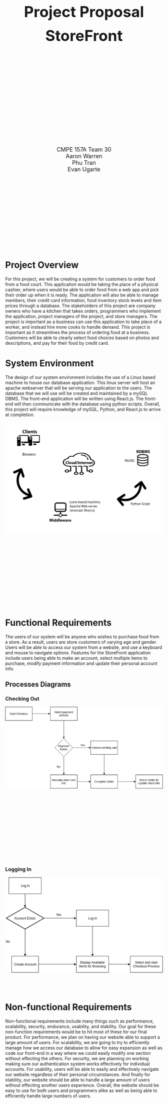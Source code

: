 
<br />
<br />
<br />
<br />
<div><b>
<center><font size="20">Project Proposal</font></center>
<br />
<center><font size="20">StoreFront</font></center></b>
<br />
<br />
<br />
<br />
<br />
<br />
<br />
<br />
<br />
<br />
<br />
<br />
<br />
<br />
<br />
<br />
<br />
<br />
<br />
<center><font size="4">CMPE 157A Team 30</font>

<center><font size="4">Aaron Warren</font>

<center><font size="4">Phu Tran</font>

<center><font size="4">Evan Ugarte</font>
</center></div>
<br />
<br />
<br />
<br />
<br />
<br />
<br />
<br />
<br />
<br />
<br />
<br />
<br />
<br />

# Project Overview

For this project, we will be creating a system for customers to order food from a food court. This application would be taking the place of a physical cashier, where users would be able to order food from a web app and pick their order up when it is ready. The application will also be able to manage members, their credit card information, food inventory stock levels and item prices through a database. The stakeholders of this project are company owners who have a kitchen that takes orders, programmers who implement the application, project managers of the project, and store managers. The project is important as a business can use this application to take place of a worker, and instead hire more cooks to handle demand. This project is important as it streamlines the process of ordering food at a business. Customers will be able to clearly select food choices based on photos and descriptions, and pay for their food by credit card.


# System Environment

The design of our system environment includes the use of a Linux based machine to house our database application. This linux server will host an apache webserver that will be serving our application to the users. The database that we will use will be created and maintained by a mySQL DBMS. The front-end application will be written using React.js. The front-end will then communicate with the database using python scripts. Overall, this project will require knowledge of mySQL, Python, and React.js to arrive at completion. 

<img src="./3tier_architecture.png" />

<br />
<br />
<br />
<br />
<br />
<br />
<br />
<br />
<br />
<br />
<br />
<br />
<br />
<br />

# Functional Requirements

The users of our system will be anyone who wishes to purchase food from a store. As a result, users are store customers of varying age and gender. Users will be able to access our system from a website, and use a keyboard and mouse to navigate options. Features for the StoreFront application include users being able to make an account, select multiple items to purchase, modify payment information and update their personal account info.


## Processes Diagrams

### Checking Out

<img src="./checkout_process.png" />

<br />
<br />
<br />
<br />
<br />
<br />
<br />
<br />
<br />
<br />
<br />
<br />
<br />
<br />

### Logging In

<img src="./process_diagram.png" />

<br />
<br />
<br />
<br />

# Non-functional Requirements

Non-functional requirements include many things such as performance, scalability, security, endurance, usability, and stability. Our goal for these non-function requirements would be to hit most of these for our final product. For performance, we plan on having our website able to support a large amount of users. For scalability, we are going to try to efficiently manage how we access our database to allow for easy expansion as well as code our front-end in a way where we could easily modify one section without effecting the others. For security, we are planning on working making sure our authentication system works effectively for individual accounts. For usability, users will be able to easily and effectively navigate our website regardless of their personal circumstances. And finally for stability, our website should be able to handle a large amount of users without effecting another users experience. Overall, the website should be easy to use for both users and programmers alike as well as being able to efficiently handle large numbers of users.
